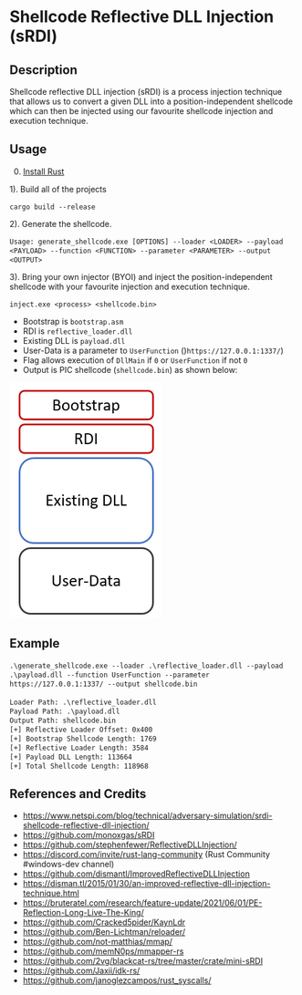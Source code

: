 # Shellcode Reflective DLL Injection (sRDI)

## Description

Shellcode reflective DLL injection (sRDI) is a process injection technique that allows us to convert a given DLL into a position-independent shellcode which can then be injected using our favourite shellcode injection and execution technique.

## Usage

0) [Install Rust](https://www.rust-lang.org/tools/install)

1). Build all of the projects

```
cargo build --release
```

2). Generate the shellcode.

```
Usage: generate_shellcode.exe [OPTIONS] --loader <LOADER> --payload <PAYLOAD> --function <FUNCTION> --parameter <PARAMETER> --output <OUTPUT>
```

3). Bring your own injector (BYOI) and inject the position-independent shellcode with your favourite injection and execution technique.

```
inject.exe <process> <shellcode.bin>
```

* Bootstrap is `bootstrap.asm`
* RDI is `reflective_loader.dll`
* Existing DLL is `payload.dll`
* User-Data is a parameter to `UserFunction` ()`https://127.0.0.1:1337/`)
* Flag allows execution of `DllMain` if `0` or `UserFunction` if not `0`
* Output is PIC shellcode (`shellcode.bin`) as shown below:

[![sRDI](./sRDI.png)](https://www.netspi.com/blog/technical/adversary-simulation/srdi-shellcode-reflective-dll-injection/)

## Example

```
.\generate_shellcode.exe --loader .\reflective_loader.dll --payload .\payload.dll --function UserFunction --parameter https://127.0.0.1:1337/ --output shellcode.bin

Loader Path: .\reflective_loader.dll
Payload Path: .\payload.dll
Output Path: shellcode.bin
[+] Reflective Loader Offset: 0x400
[+] Bootstrap Shellcode Length: 1769
[+] Reflective Loader Length: 3584
[+] Payload DLL Length: 113664
[+] Total Shellcode Length: 118968
```

## References and Credits

* https://www.netspi.com/blog/technical/adversary-simulation/srdi-shellcode-reflective-dll-injection/
* https://github.com/monoxgas/sRDI
* https://github.com/stephenfewer/ReflectiveDLLInjection/
* https://discord.com/invite/rust-lang-community (Rust Community #windows-dev channel)
* https://github.com/dismantl/ImprovedReflectiveDLLInjection
* https://disman.tl/2015/01/30/an-improved-reflective-dll-injection-technique.html
* https://bruteratel.com/research/feature-update/2021/06/01/PE-Reflection-Long-Live-The-King/
* https://github.com/Cracked5pider/KaynLdr
* https://github.com/Ben-Lichtman/reloader/
* https://github.com/not-matthias/mmap/
* https://github.com/memN0ps/mmapper-rs
* https://github.com/2vg/blackcat-rs/tree/master/crate/mini-sRDI
* https://github.com/Jaxii/idk-rs/
* https://github.com/janoglezcampos/rust_syscalls/